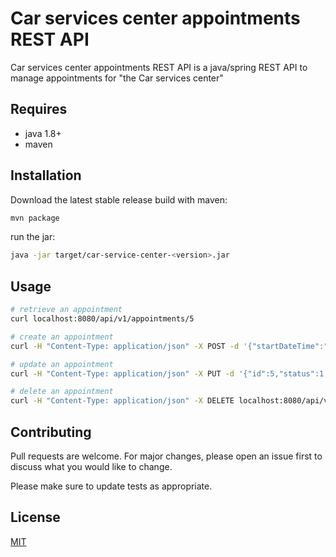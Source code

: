 # Car services center appointments REST API

Car services center appointments REST API is a java/spring REST API to manage appointments for "the Car services center"

## Requires

- java 1.8+
- maven


## Installation

Download the latest stable release
build with maven:
```bash
mvn package
```
run the jar:
```bash
java -jar target/car-service-center-<version>.jar
```

## Usage

```bash
# retrieve an appointment
curl localhost:8080/api/v1/appointments/5

# create an appointment
curl -H "Content-Type: application/json" -X POST -d '{"startDateTime":"2019-08-02 09:00:00","endDateTime":"2019-08-02 10:00:00","customerName":"Felix0802","carId":"Tesla Sx3-0802-1"}' localhost:8080/api/v1/appointments

# update an appointment
curl -H "Content-Type: application/json" -X PUT -d '{"id":5,"status":1,"startDateTime":"2019-08-02 09:00:00","endDateTime":"2019-08-02 10:00:00","customerName":"Felix0802","carId":"Tesla Sx3-0802-1"}' localhost:8080/api/v1/appointments

# delete an appointment
curl -H "Content-Type: application/json" -X DELETE localhost:8080/api/v1/appointments/4

```

## Contributing
Pull requests are welcome. For major changes, please open an issue first to discuss what you would like to change.

Please make sure to update tests as appropriate.

## License
[MIT](https://choosealicense.com/licenses/mit/)

